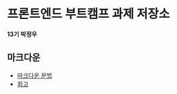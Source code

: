 # 프론트엔드 부트캠프 과제 저장소

**13기 박정우**

## 마크다운

- [마크다운 문법](./src/md/markdown.md)
- [회고](./src/md/retrospect.md)
